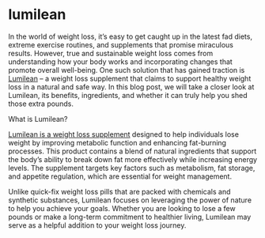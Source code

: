 # lumilean

In the world of weight loss, it’s easy to get caught up in the latest fad diets, extreme exercise routines, and supplements that promise miraculous results. However, true and sustainable weight loss comes from understanding how your body works and incorporating changes that promote overall well-being. One such solution that has gained traction is [Lumilean](https://www.offerplox.com/weight-loss/lumilean-on-dragon-den/)  – a weight loss supplement that claims to support healthy weight loss in a natural and safe way. In this blog post, we will take a closer look at Lumilean, its benefits, ingredients, and whether it can truly help you shed those extra pounds.

What is Lumilean?

[Lumilean is a weight loss supplement](https://www.facebook.com/ReviewsLumilean/) designed to help individuals lose weight by improving metabolic function and enhancing fat-burning processes. This product contains a blend of natural ingredients that support the body’s ability to break down fat more effectively while increasing energy levels. The supplement targets key factors such as metabolism, fat storage, and appetite regulation, which are essential for weight management.

Unlike quick-fix weight loss pills that are packed with chemicals and synthetic substances, Lumilean focuses on leveraging the power of nature to help you achieve your goals. Whether you are looking to lose a few pounds or make a long-term commitment to healthier living, Lumilean may serve as a helpful addition to your weight loss journey.
